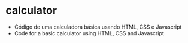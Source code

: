 # calculator
- Código de uma calculadora básica usando HTML, CSS e Javascript
- Code for a basic calculator using HTML, CSS and Javascript
